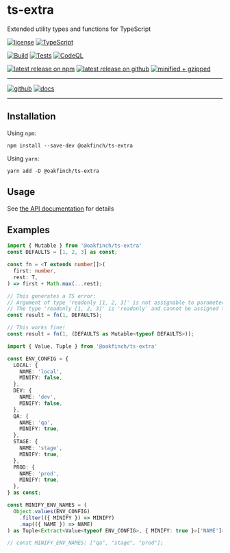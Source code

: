 # ts-extra

Extended utility types and functions for TypeScript

[![license](https://badgen.net/github/license/oakfinch/ts-extra)](https://github.com/oakfinch/ts-extra/blob/main/LICENSE)
[![TypeScript](https://badgen.net/badge/icon/TypeScript?icon=typescript&label=)](https://www.typescriptlang.org/)

[![Build](https://github.com/oakfinch/ts-extra/actions/workflows/build.yml/badge.svg)](https://github.com/oakfinch/ts-extra/actions/workflows/build.yml)
[![Tests](https://github.com/oakfinch/ts-extra/actions/workflows/tests.yml/badge.svg)](https://github.com/oakfinch/ts-extra/actions/workflows/tests.yml)
[![CodeQL](https://github.com/oakfinch/ts-extra/actions/workflows/codeql-analysis.yml/badge.svg)](https://github.com/oakfinch/ts-extra/actions/workflows/codeql-analysis.yml)

[![latest release on npm](https://badgen.net/npm/v/@oakfinch/ts-extra?icon=npm&label=)](https://npmjs.com/package/@oakfinch/ts-extra)
[![latest release on github](https://badgen.net/github/release/oakfinch/ts-extra?icon=github&label=)](https://github.com/oakfinch/ts-extra/releases/latest)
[![minified + gzipped](https://badgen.net/bundlephobia/minzip/@oakfinch/ts-extra?label=minified+gzipped)](https://bundlephobia.com/package/@oakfinch/ts-extra)

------

[![github](https://badgen.net/badge/icon/github?icon=github&scale=2&label=)](https://github.com/oakfinch/ts-extra/)
[![docs](https://badgen.net/badge/%F0%9F%93%8B/documentation?scale=2)](https://oakfinch.github.io/ts-extra/modules.html)

------

## Installation

Using `npm`:

```
npm install --save-dev @oakfinch/ts-extra
```

Using `yarn`:

```
yarn add -D @oakfinch/ts-extra
```

## Usage

See [the API documentation](https://oakfinch.github.io/ts-extra/modules.html) for details

## Examples

```TypeScript
import { Mutable } from '@oakfinch/ts-extra'
const DEFAULTS = [1, 2, 3] as const;

const fn = <T extends number[]>(
  first: number,
  rest: T,
) => first + Math.max(...rest);

// This generates a TS error:
// Argument of type 'readonly [1, 2, 3]' is not assignable to parameter of type 'number[]'.
// The type 'readonly [1, 2, 3]' is 'readonly' and cannot be assigned to the mutable type 'number[]'.
const result = fn(1, DEFAULTS);

// This works fine!
const result = fn(1, (DEFAULTS as Mutable<typeof DEFAULTS>));
```

```TypeScript
import { Value, Tuple } from '@oakfinch/ts-extra'

const ENV_CONFIG = {
  LOCAL: {
    NAME: 'local',
    MINIFY: false,
  },
  DEV: {
    NAME: 'dev',
    MINIFY: false,
  },
  QA: {
    NAME: 'qa',
    MINIFY: true,
  },
  STAGE: {
    NAME: 'stage',
    MINIFY: true,
  },
  PROD: {
    NAME: 'prod',
    MINIFY: true,
  },
} as const;

const MINIFY_ENV_NAMES = (
  Object.values(ENV_CONFIG)
    .filter(({ MINIFY }) => MINIFY)
    .map(({ NAME }) => NAME)
) as Tuple<Extract<Value<typeof ENV_CONFIG>, { MINIFY: true }>['NAME']>;

// const MINIFY_ENV_NAMES: ["qa", "stage", "prod"];
```

